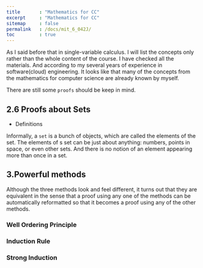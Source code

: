 ```yaml
---
title       : "Mathematics for CC"
excerpt     : "Mathematics for CC"
sitemap     : false
permalink   : /docs/mit_6_042J/
toc         : true
---
```


As I said before that in single-variable calculus. I will list the concepts only rather than the whole content of the course. I have checked all the materials. And according to my several years of experience in software(cloud) engineering. It looks like that many of the concepts from the mathematics for computer science are already known by myself.

There are still some `proofs` should be keep in mind.


## 2.6 Proofs about Sets
* Definitions

Informally, a `set` is a bunch of objects, which are called the elements of the set. The elements of s set can be just about anything: numbers, points in space, or even other sets. And there is no notion of an element appearing more than once in a set.


## 3.Powerful methods

Although the three methods look and feel different, it turns out that they are equivalent in the sense that a proof using any one of the methods can be automatically reformatted so that it becomes a proof using any of the other methods.


### Well Ordering Principle


### Induction Rule


### Strong Induction

